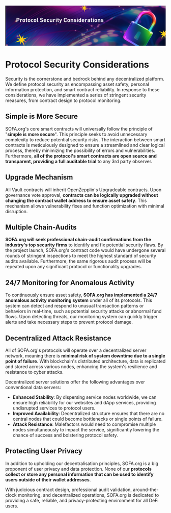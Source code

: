 ![](../static/4.jpg)

# Protocol Security Considerations

Security is the cornerstone and bedrock behind any decentralized platform. We define protocol security as encompassing asset safety, personal information protection, and smart contract reliability.  In response to these considerations, we have implemented a series of stringent security measures, from contract design to protocol monitoring.

## Simple is More Secure

SOFA.org's core smart contracts will universally follow the principle of "**simple is more secure**".  This principle seeks to avoid unnecessary complexity to reduce potential security risks.  The interaction between smart contracts is meticulously designed to ensure a streamlined and clear logical process, thereby minimizing the possibility of errors and vulnerabilities.  Furthermore, **all of the protocol's smart contracts are open source and transparent, providing a full auditable trial** to any 3rd party observer.

## Upgrade Mechanism

All Vault contracts will inherit OpenZepplin's Upgradeable contracts.  Upon governance vote approval, **contracts can be logically upgraded without changing the contract wallet address to ensure asset safety**.  This mechanism allows vulnerability fixes and function optimization with minimal disruption.

## Multiple Chain-Audits

**SOFA.org will seek professional chain-audit confirmations from the industry's top security firms** to identify and fix potential security flaws.  By the project launch, SOFA.org's contract code would have undergone several rounds of stringent inspections to meet the highest standard of security audits available.  Furthermore, the same rigorous audit process will be repeated upon any significant protocol or functionality upgrades.

## 24/7 Monitoring for Anomalous Activity

To continuously ensure asset safety, **SOFA.org has implemented a 24/7 anomalous activity monitoring system** under all of its protocols.  This system can detect and respond to unusual transaction patterns or behaviors in real-time, such as potential security attacks or abnormal fund flows. Upon detecting threats, our monitoring system can quickly trigger alerts and take necessary steps to prevent protocol damage.

## Decentralized Attack Resistance

All of SOFA.org's protocols will operate over a decentralized server network, meaning there is **minimal risk of system downtime due to a single point of failure**.  With blockchain's distributed architecture, data is replicated and stored across various nodes, enhancing the system's resilience and resistance to cyber attacks.

Decentralized server solutions offer the following advantages over conventional data servers:

- **Enhanced Stability**:  By dispersing service nodes worldwide, we can ensure high reliability for our websites and dApp services, providing undisrupted services to protocol users.
- **Improved Availability**:  Decentralized structure ensures that there are no central nodes that could become bottlenecks or single points of failure.
- **Attack Resistance**:  Malefactors would need to compromise multiple nodes simultaneously to impact the service, significantly lowering the chance of success and bolstering protocol safety.

## Protecting User Privacy

In addition to upholding our decentralisation principles, SOFA.org is a big proponent of user privacy and data protection.  None of our **protocols collect or store any personal information that can be used to identify users outside of their wallet addresses**.

With judicious contract design, professional audit validation, around-the-clock monitoring, and decentralized operations, SOFA.org is dedicated to providing a safe, reliable, and privacy-protecting environment for all DeFi users.

